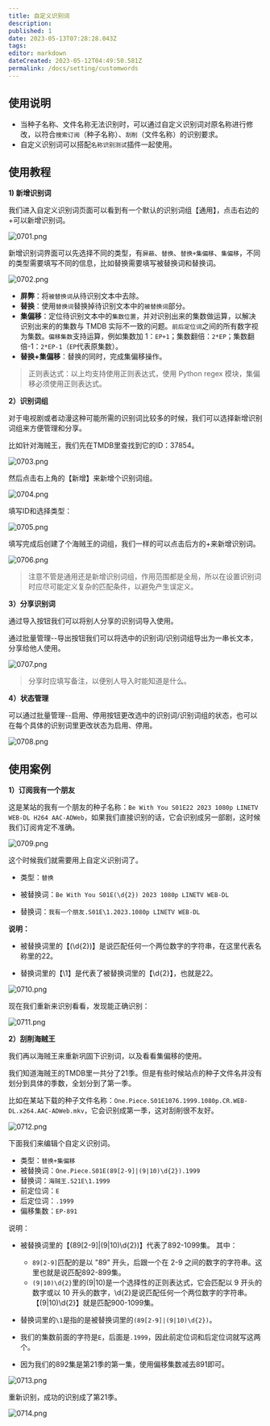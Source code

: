 ```yaml
---
title: 自定义识别词
description:
published: 1
date: 2023-05-13T07:28:28.043Z
tags:
editor: markdown
dateCreated: 2023-05-12T04:49:50.581Z
permalink: /docs/setting/customwords
---
```


## 使用说明

- 当种子名称、文件名称无法识别时，可以通过自定义识别词对原名称进行修改，以符合`搜索订阅`（种子名称）、`刮削`（文件名称）的识别要求。
- 自定义识别词可以搭配`名称识别测试`插件一起使用。

## 使用教程
**1) 新增识别词**

我们进入自定义识别词页面可以看到有一个默认的识别词组【通用】，点击右边的+可以新增识别词。

![0701.png](./images/0701.png)

新增识别词界面可以先选择不同的类型，有`屏蔽`、`替换`、`替换+集偏移`、`集偏移`，不同的类型需要填写不同的信息，比如替换需要填写被替换词和替换词。

![0702.png](./images/0702.png)

- **屏弊**：将`被替换词`从待识别文本中去除。
- **替换**：使用`替换词`替换掉待识别文本中的`被替换词`部分。
- **集偏移**：定位待识别文本中的`集数位置`，并对识别出来的集数做运算，以解决识别出来的的集数与 TMDB 实际不一致的问题。`前后定位词`之间的所有数字视为集数。`偏移集数`支持运算，例如集数加 1：`EP+1`；集数翻倍：`2*EP`；集数翻倍-1：`2*EP-1`（`EP`代表原集数）。
- **替换+集偏移**：替换的同时，完成集偏移操作。

> 正则表达式：以上均支持使用正则表达式，使用 Python regex 模块，集偏移必须使用正则表达式。

**2）识别词组**

对于电视剧或者动漫这种可能所需的识别词比较多的时候，我们可以选择新增识别词组来方便管理和分享。

比如针对海贼王，我们先在TMDB里查找到它的ID：37854。

![0703.png](./images/0703.png)

然后点击右上角的【新增】来新增个识别词组。

![0704.png](./images/0704.png)

填写ID和选择类型：

![0705.png](./images/0705.png)

填写完成后创建了个海贼王的词组，我们一样的可以点击后方的+来新增识别词。

![0706.png](./images/0706.png)

>注意不管是通用还是新增识别词组，作用范围都是全局，所以在设置识别词时应尽可能定义复杂的匹配条件，以避免产生误定义。

**3）分享识别词**

通过导入按钮我们可以将别人分享的识别词导入使用。

通过批量管理--导出按钮我们可以将选中的识别词/识别词组导出为一串长文本，分享给他人使用。

![0707.png](./images/0707.png)
>分享时应填写备注，以便别人导入时能知道是什么。

**4）状态管理**

可以通过批量管理--启用、停用按钮更改选中的识别词/识别词组的状态，也可以在每个具体的识别词里更改状态为启用、停用。

![0708.png](./images/0708.png)


## 使用案例

**1）订阅我有一个朋友**

这是某站的我有一个朋友的种子名称：`Be With You S01E22 2023 1080p LINETV WEB-DL H264 AAC-ADWeb`，如果我们直接识别的话，它会识别成另一部剧，这时候我们订阅肯定不准确。

![0709.png](./images/0709.png)

这个时候我们就需要用上自定义识别词了。

- 类型：`替换`

- 被替换词：`Be With You S01E(\d{2}) 2023 1080p LINETV WEB-DL`

- 替换词：`我有一个朋友.S01E\1.2023.1080p LINETV WEB-DL`

**说明：**

- 被替换词里的【(\d{2})】是说匹配任何一个两位数字的字符串，在这里代表名称里的22。

- 替换词里的【\1】是代表了被替换词里的【\d{2}】，也就是22。

![0710.png](./images/0710.png)

现在我们重新来识别看看，发现能正确识别：

![0711.png](./images/0711.png)

**2）刮削海贼王**

我们再以海贼王来重新巩固下识别词，以及看看集偏移的使用。

我们知道海贼王的TMDB里一共分了21季。但是有些时候站点的种子文件名并没有划分到具体的季数，全划分到了第一季。

比如在某站下载的种子文件名称：`One.Piece.S01E1076.1999.1080p.CR.WEB-DL.x264.AAC-ADWeb.mkv`，它会识别成第一季，这对刮削很不友好。

![0712.png](./images/0712.png)

下面我们来编辑个自定义识别词。

- 类型：`替换+集偏移`
- 被替换词：`One.Piece.S01E(89[2-9]|(9|10)\d{2}).1999`
- 替换词：`海贼王.S21E\1.1999`
- 前定位词：`E`
- 后定位词：`.1999`
- 偏移集数：`EP-891`

说明：
- 被替换词里的【(89[2-9]|(9|10)\d{2})】代表了892-1099集。 其中：
    - `89[2-9]`匹配的是以 "89" 开头，后跟一个在 2-9 之间的数字的字符串。这里也就是说匹配892-899集。
    - `(9|10)\d{2}`里的(9|10)是一个选择性的正则表达式，它会匹配以 9 开头的数字或以 10 开头的数字，\d{2}是说匹配任何一个两位数字的字符串。【(9|10)\d{2}】就是匹配900-1099集。

- 替换词里的`\1`是指的是被替换词里的`(89[2-9]|(9|10)\d{2})`。

- 我们的集数前面的字符是`E`，后面是`.1999`，因此前定位词和后定位词就写这两个。
- 因为我们的892集是第21季的第一集，使用偏移集数减去891即可。

![0713.png](./images/0713.png)

重新识别，成功的识别成了第21季。

![0714.png](./images/0714.png)

